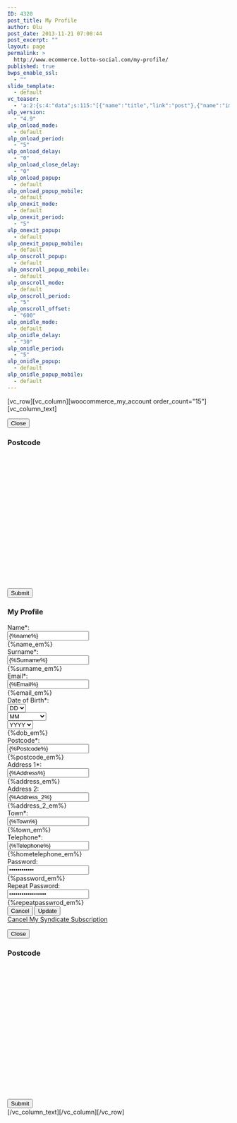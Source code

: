 ```yaml
---
ID: 4320
post_title: My Profile
author: Olu
post_date: 2013-11-21 07:00:44
post_excerpt: ""
layout: page
permalink: >
  http://www.ecommerce.lotto-social.com/my-profile/
published: true
bwps_enable_ssl:
  - ""
slide_template:
  - default
vc_teaser:
  - 'a:2:{s:4:"data";s:115:"[{"name":"title","link":"post"},{"name":"image","image":"featured","link":"none"},{"name":"text","mode":"excerpt"}]";s:7:"bgcolor";s:0:"";}'
ulp_version:
  - "4.9"
ulp_onload_mode:
  - default
ulp_onload_period:
  - "5"
ulp_onload_delay:
  - "0"
ulp_onload_close_delay:
  - "0"
ulp_onload_popup:
  - default
ulp_onload_popup_mobile:
  - default
ulp_onexit_mode:
  - default
ulp_onexit_period:
  - "5"
ulp_onexit_popup:
  - default
ulp_onexit_popup_mobile:
  - default
ulp_onscroll_popup:
  - default
ulp_onscroll_popup_mobile:
  - default
ulp_onscroll_mode:
  - default
ulp_onscroll_period:
  - "5"
ulp_onscroll_offset:
  - "600"
ulp_onidle_mode:
  - default
ulp_onidle_delay:
  - "30"
ulp_onidle_period:
  - "5"
ulp_onidle_popup:
  - default
ulp_onidle_popup_mobile:
  - default
---
```

[vc_row][vc_column][woocommerce_my_account order_count="15"][vc_column_text]<!--:en-->
<div id="postcode" class="modal fade" tabindex="-1">
<div class="modal-dialog">
<div class="modal-content">
<div class="modal-body"><button class="closePopup" type="button" data-dismiss="modal">Close</button>
<h3 class="blueLogin">Postcode</h3>
<div class="col-lg-12 loginoptions">
<div class="option" style="margin-top: 18px; height: 293px; overflow-y: scroll; -webkit-overflow-scrolling: touch;"></div>
<div style="clear: both; height: 10px;"></div>
<button class="jq_submitpop" type="button" data-dismiss="">Submit</button></div>
</div>
</div>
</div>
</div>
<form id="profile-form" class="form-horizontal signup col-lg-10 col-lg-offset-1 col-md-10 col-md-offset-1 bgDashboard paddingtb form-horizontal" action="{%action_url%}" method="post" name="profile_form">
<h3 class="blue tc"><strong>My Profile</strong></h3>
<div class="form-group"><label class="col-lg-3 col-md-3 col-sm-3 col-xs-12 control-label" for="inputMobile">Name<span class="imp">*</span>:</label>
<div class="col-lg-8 col-md-8 col-sm-8 col-xs-12"><input id="ProfileForm_name" class="form-control" name="ProfileForm[name]" type="tel" value="{%name%}" />
<div id="ProfileForm_name_em_" class="help-inline error">{%name_em%}</div>
</div>
</div>
<div class="form-group"><label class="col-lg-3 col-md-3 col-sm-3 col-xs-12 control-label" for="inputMobile">Surname<span class="imp">*</span>:</label>
<div class="col-lg-8 col-md-8 col-sm-8 col-xs-12"><input id="ProfileForm_surname" class="form-control" name="ProfileForm[surname]" type="tel" value="{%Surname%}" />
<div id="ProfileForm_surname_em_" class="help-inline error">{%surname_em%}</div>
</div>
</div>
<div id="enter_email_pop" class="form-group"><label class="col-lg-3 col-md-3 col-sm-3 col-xs-12 control-label" for="inputMobile">Email<span class="imp">*</span>:</label>
<div class="col-lg-8 col-md-8 col-sm-8 col-xs-12"><input id="ProfileForm_email" class="form-control" name="ProfileForm[email]" type="tel" value="{%Email%}" />
<div id="ProfileForm_email_em_" class="alert-danger help-inline error">{%email_em%}</div>
</div>
</div>
<div id="reenter_email_pop" class="form-group" style="display: none;"><label class="col-lg-3 col-md-3 col-sm-3 col-xs-12 control-label" for="inputEmail2">Re-enter Email<span class="imp">*</span>:</label>
<div class="col-lg-8 col-md-8 col-sm-8 col-xs-12"><input id="inputEmail2" class="form-control" name="pay_from_email_reenter" type="email" value="" placeholder="Re-enter Email Address" />
<div id="inputEmail1_em" class="error" style="color: red; display: none;"></div>
<div class="formtip alert-danger help-inline error hidden">This is the tooltip about this field</div>
</div>
</div>
<div class="form-group"><label class="col-lg-3 col-md-3 col-sm-3 col-xs-12 control-label">Date of Birth<span class="imp">*</span>:</label>
<div class="col-lg-8 col-md-8 col-sm-8 col-xs-12 dob_class">
<div class="row">
<div class="col-lg-4 col-md-4 col-sm-4 col-xs-12"><select id="dob_date" class="form-control" name="ProfileForm[date]">
<option selected="selected" value="">DD</option>
<option value="01">01</option>
<option value="02">02</option>
<option value="03">03</option>
<option value="04">04</option>
<option value="05">05</option>
<option value="06">06</option>
<option value="07">07</option>
<option value="08">08</option>
<option value="09">09</option>
<option value="10">10</option>
<option value="11">11</option>
<option value="12">12</option>
<option value="13">13</option>
<option value="14">14</option>
<option value="15">15</option>
<option value="16">16</option>
<option value="17">17</option>
<option value="18">18</option>
<option value="19">19</option>
<option value="20">20</option>
<option value="21">21</option>
<option value="22">22</option>
<option value="23">23</option>
<option value="24">24</option>
<option value="25">25</option>
<option value="26">26</option>
<option value="27">27</option>
<option value="28">28</option>
<option value="29">29</option>
<option value="30">30</option>
<option value="31">31</option>
</select></div>
<div class="col-lg-4 col-md-4 col-sm-4 col-xs-12"><select id="dob_month" class="form-control" name="ProfileForm[month]">
<option selected="selected" value="">MM</option>
<option value="01">January</option>
<option value="02">February</option>
<option value="03">March</option>
<option value="04">April</option>
<option value="05">May</option>
<option value="06">June</option>
<option value="07">July</option>
<option value="08">August</option>
<option value="09">September</option>
<option value="10">October</option>
<option value="11">November</option>
<option value="12">December</option>
</select></div>
<div class="col-lg-4 col-md-4 col-sm-4 col-xs-12"><select id="dob_year" class="form-control" name="ProfileForm[year]">
<option selected="selected" value="">YYYY</option>{%YearDropDown%}
</select></div>
<input id="ProfileForm_dob" name="ProfileForm[dob]" type="hidden" value="" /> <input id="ProfileForm_update_ac" name="ProfileForm[update_ac]" type="hidden" value="UPDATE_ACTION" />
<div class="col-lg-8 col-md-8 col-sm-8 col-xs-12">
<div id="ProfileForm_dob_em_" class="help-inline error">{%dob_em%}</div>
</div>
</div>
<div class="row"></div>
</div>
</div>
<div class="form-group"><label class="col-lg-3 col-md-3 col-sm-3 col-xs-12 control-label" for="inputMobile">Postcode<span class="imp">*</span>:</label>
<div class="col-lg-8 col-md-7 col-sm-7 col-xs-12"><input id="ProfileForm_postcode" class="form-control" name="ProfileForm[postcode]" type="tel" value="{%Postcode%}" />
<div id="ProfileForm_postcode_em_" class="help-inline error">{%postcode_em%}</div>
</div>
<!--
<div class="col-lg-1 col-sm-2 col-xs-12"><button class="jq_postcode" type="button" data-toggle="modal" data-target="#postcode"><img alt="" src="http://lottosocial.s3.amazonaws.com/cms2/wp-content/uploads/2013/11/search_code.png" /></button></div>
--></div>
<div class="form-group"><label class="col-lg-3 col-md-3 col-sm-3 col-xs-12 control-label" for="inputMobile">Address 1<span class="imp">*</span>:</label>
<div class="col-lg-8 col-md-8 col-sm-8 col-xs-12"><input id="ProfileForm_address" class="form-control" name="ProfileForm[address]" type="tel" value="{%Address%}" />
<div id="ProfileForm_address_em_" class="help-inline error">{%address_em%}</div>
</div>
</div>
<div class="form-group"><label class="col-lg-3 col-md-3 col-sm-3 col-xs-12 control-label" for="inputMobile">Address 2:</label>
<div class="col-lg-8 col-md-8 col-sm-8 col-xs-12"><input id="ProfileForm_address_2" class="form-control" name="ProfileForm[address_2]" type="tel" value="{%Address_2%}" />
<div id="ProfileForm_address_2_em_" class="help-inline error">{%address_2_em%}</div>
</div>
</div>
<div class="form-group"><label class="col-lg-3 col-md-3 col-sm-3 col-xs-12 control-label" for="inputMobile">Town<span class="imp">*</span>:</label>
<div class="col-lg-8 col-md-8 col-sm-8 col-xs-12"><input id="ProfileForm_town" class="form-control" name="ProfileForm[town]" type="tel" value="{%Town%}" />
<div id="ProfileForm_town_em_" class="help-inline error">{%town_em%}</div>
</div>
</div>
<div class="form-group"><label class="col-lg-3 col-md-3 col-sm-3 col-xs-12 control-label" for="inputMobile">Telephone<span class="imp">*</span>:</label>
<div class="col-lg-8 col-md-8 col-sm-8 col-xs-12"><input id="ProfileForm_hometelephone" class="form-control" maxlength="11" name="ProfileForm[hometelephone]" type="tel" value="{%Telephone%}" />
<div id="ProfileForm_hometelephone_em_" class="help-inline error">{%hometelephone_em%}</div>
</div>
</div>
<div class="form-group"><label class="col-lg-3 col-md-3 col-sm-3 col-xs-12 control-label" for="inputMobile">Password:</label>
<div class="col-lg-8 col-md-8 col-sm-8 col-xs-12"><input id="ProfileForm_password" class="form-control" name="ProfileForm[password]" type="password" value="{%Password%}" /> <input id="ProfileForm_password" class="form-control" name="ProfileForm[password_hdn]" type="hidden" value="{%Password_hdn%}" />
<div id="ProfileForm_password_em_" class="help-inline error">{%password_em%}</div>
</div>
</div>
<div class="form-group"><label class="col-lg-3 col-md-3 col-sm-3 col-xs-12 control-label" for="inputMobile">Repeat Password:</label>
<div class="col-lg-8 col-md-8 col-sm-8 col-xs-12"><input id="ProfileForm_repeatpasswrod" class="form-control" name="ProfileForm[repeatpasswrod]" type="password" value="{%RepeatPassword%}" />
<div id="ProfileForm_repeatpasswrod_em_" class="help-inline error">{%repeatpasswrod_em%}</div>
</div>
</div>
<div class="form-group"><label class="col-lg-3 col-md-3 col-sm-3 col-xs-12 control-label" for="inputMobile"></label>
<div class="col-lg-5 col-md-5 col-sm-5 col-xs-12"><button id="jq_cancel_btn" class="btn btn-default login" type="button">Cancel</button> <button id="submit_btn" class="btn btn-default login" type="submit">Update</button></div>
</div>
<div class="col-lg-3"></div>
<div class="col-lg-5 col-lg-offset-1 tc cancelForm"><a class="paddingtb block" href="{%LinkForMySynticate%}/?stplnk=yes">Cancel My Syndicate Subscription</a></div>
</form><!--:--><!--:de-->
<div id="postcode" class="modal fade" tabindex="-1">
<div class="modal-dialog">
<div class="modal-content">
<div class="modal-body"><button class="closePopup" type="button" data-dismiss="modal">Close</button>
<h3 class="blueLogin">Postcode</h3>
<div class="col-lg-12 loginoptions">
<div class="option" style="margin-top: 18px; height: 293px; overflow-y: scroll; -webkit-overflow-scrolling: touch;"></div>
<div style="clear: both; height: 10px;"></div>
<button class="jq_submitpop" type="button" data-dismiss="">Submit</button></div>
</div>
</div>
</div>
</div>[/vc_column_text][/vc_column][/vc_row]